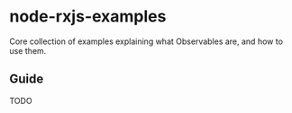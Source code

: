# node-rxjs-examples

Core collection of examples explaining what Observables are, and how to use them.

## Guide

TODO